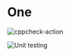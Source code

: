 # One

![cppcheck-action](https://github.com/99002479/One/workflows/cppcheck-action/badge.svg)

![Unit testing](https://github.com/99002479/One/workflows/Unit%20testing/badge.svg)

